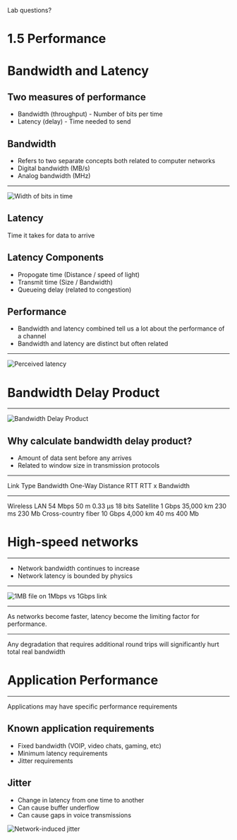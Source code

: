 Lab questions?

1.5 Performance
===============

Bandwidth and Latency
=====================

Two measures of performance
---------------------------

- Bandwidth (throughput) - Number of bits per time
- Latency (delay) - Time needed to send

Bandwidth
---------

- Refers to two separate concepts both related to computer networks
- Digital bandwidth (MB/s)
- Analog bandwidth (MHz)

---

![Width of bits in time](https://book.systemsapproach.org/_images/f01-16-9780123850591.png)

Latency
-------

Time it takes for data to arrive

Latency Components
------------------

- Propogate time (Distance / speed of light)
- Transmit time (Size / Bandwidth)
- Queueing delay (related to congestion)

Performance
-----------

- Bandwidth and latency combined tell us a lot about the performance of a channel
- Bandwidth and latency are distinct but often related

---

![Perceived latency](https://book.systemsapproach.org/_images/f01-17-9780123850591.png)

Bandwidth Delay Product
=======================

---

![Bandwidth Delay Product](https://book.systemsapproach.org/_images/f01-18-9780123850591.png)

Why calculate bandwidth delay product?
--------------------------------------

- Amount of data sent before any arrives
- Related to window size in transmission protocols

---

Link Type             Bandwidth  One-Way Distance  RTT     RTT x Bandwidth
---------             ---------  ----------------  ---     ---------------
Wireless LAN          54 Mbps    50 m              0.33 μs 18 bits
Satellite             1 Gbps     35,000 km         230 ms  230 Mb
Cross-country fiber   10 Gbps    4,000 km          40 ms   400 Mb

High-speed networks
===================

---

- Network bandwidth continues to increase
- Network latency is bounded by physics

---

![1MB file on 1Mbps vs 1Gbps link](https://book.systemsapproach.org/_images/f01-19-9780123850591.png)

---

As networks become faster, latency become the limiting factor for performance.

---

Any degradation that requires additional round trips will significantly hurt total real bandwidth

Application Performance
=======================

---

Applications may have specific performance requirements

Known application requirements
------------------------------

- Fixed bandwidth (VOIP, video chats, gaming, etc)
- Minimum latency requirements
- Jitter requirements

Jitter
------

- Change in latency from one time to another
- Can cause buffer underflow
- Can cause gaps in voice transmissions

![Network-induced jitter](https://book.systemsapproach.org/_images/f01-20-9780123850591.png)
